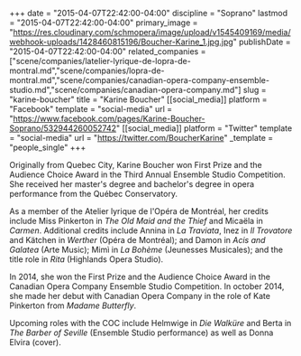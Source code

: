 +++
date = "2015-04-07T22:42:00-04:00"
discipline = "Soprano"
lastmod = "2015-04-07T22:42:00-04:00"
primary_image = "https://res.cloudinary.com/schmopera/image/upload/v1545409169/media/webhook-uploads/1428460815196/Boucher-Karine_1.jpg.jpg"
publishDate = "2015-04-07T22:42:00-04:00"
related_companies = ["scene/companies/latelier-lyrique-de-lopra-de-montral.md","scene/companies/lopra-de-montral.md","scene/companies/canadian-opera-company-ensemble-studio.md","scene/companies/canadian-opera-company.md"]
slug = "karine-boucher"
title = "Karine Boucher"
[[social_media]]
platform = "Facebook"
template = "social-media"
url = "https://www.facebook.com/pages/Karine-Boucher-Soprano/532944260052742"
[[social_media]]
platform = "Twitter"
template = "social-media"
url = "https://twitter.com/BoucherKarine"
_template = "people_single"
+++

<p>
	Originally from Quebec City, Karine Boucher won First Prize and the Audience Choice Award in the Third Annual Ensemble Studio Competition. She received her master's degree and bachelor's degree in opera performance from the Québec Conservatory.
</p>
<p>
	As a member of the Atelier lyrique de l'Opéra de Montréal, her credits include Miss Pinkerton in <em>The Old Maid and the Thief</em> and Micaëla in <em>Carmen</em>. Additional credits include Annina in <em>La Traviata</em>, Inez in <em>Il Trovatore</em> and Kätchen in <em>Werther</em> (Opéra de Montréal); and Damon in <em>Acis and Galatea</em> (Arte Music); Mimì in <em>La Bohème</em> (Jeunesses Musicales); and the title role in <em>Rita</em> (Highlands Opera Studio).
</p>
<p>
	In 2014, she won the First Prize and the Audience Choice Award in the Canadian Opera Company Ensemble Studio Competition. In october 2014, she made her debut with Canadian Opera Company in the role of Kate Pinkerton from <em>Madame Butterfly</em>.
</p>
<p>
	Upcoming roles with the COC include Helmwige in <em>Die Walküre</em> and Berta in <em>The Barber of Seville</em> (Ensemble Studio performance) as well as Donna Elvira (cover).
</p>
